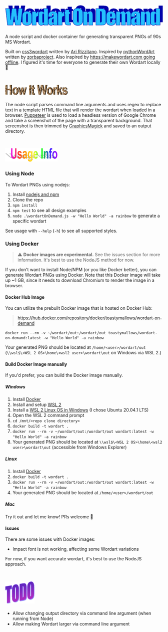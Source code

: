 # ![Wordart On Demand](./img/header.png "Wordart On Demand")

A node script and docker container for generating transparent PNGs of 90s MS Wordart.

Built on [css3wordart](https://github.com/arizzitano/css3wordart) written by [Ari Rizzitano](https://github.com/arizzitano).  Inspired by [pythonWordArt](https://github.com/zorbaproject/pythonWordArt) written by [zorbaproject](https://github.com/zorbaproject).  Also inspired by [https://makewordart.com going offline](https://twitter.com/mikemcchillin/status/1319111139838496768).  I figured it's time for everyone to generate their own Wordart locally 🙂\
&nbsp;

## ![How It Works](./img/how-it-works.png "How It Works")

The node script parses command line arguments and uses regex to replace text in a template HTML file that will render the wordart when loaded in a browser.  [Puppeteer](https://github.com/puppeteer/puppeteer) is used to load a headless version of Google Chrome and take a screenshot of the page with a transparent background.  That screenshot is then trimmed by [GraphicsMagick](https://github.com/aheckmann/gm) and saved to an output directory.\
&nbsp;

## ![Usage Info](./img/usage-info.png "Usage Info")

### Using Node

To Wordart PNGs using nodejs:

1. Install [nodejs and npm](https://nodejs.org/)
1. Clone the repo
1. `npm install`
1. `npm test` to see all design examples
1. `node .\wordartOnDemand.js -w "Hello World" -a rainbow` to generate a specific wordart

See usage with `--help` (`-h`) to see all supported styles.

### Using Docker

> ⚠ **Docker images are experimental.**  See the issues section for more information.  It's best to use the NodeJS method for now.

If you don't want to install Node/NPM (or you like Docker better), you can generate Wordart PNGs using Docker.  Note that this Docker image will take up ~1 GB, since it needs to download Chromium to render the image in a browser.

#### Docker Hub Image

You can utilize the prebuilt Docker image that is hosted on Docker Hub:

> <https://hub.docker.com/repository/docker/toastymallows/wordart-on-demand>

```shell
docker run --rm -v ~/wordart/out:/wordart/out toastymallows/wordart-on-demand:latest -w "Hello World" -a rainbow
```

Your generated PNG should be located at `/home/<user>/wordart/out` (`\\wsl$\<WSL 2 OS>\home\<wsl2 user>\wordart\out` on Windows via WSL 2.)

#### Build Docker Image manually

If you'd prefer, you can build the Docker image manually.

##### Windows

1. Install [Docker](https://www.docker.com/products/docker-desktop)
1. Install and setup [WSL 2](https://docs.docker.com/docker-for-windows/wsl/)
1. Install a [WSL 2 Linux OS in Windows](https://docs.microsoft.com/en-us/windows/wsl/install-win10) (I chose Ubuntu 20.04.1 LTS)
1. Open the WSL 2 command prompt
1. `cd /mnt/<repo clone directory>`
1. `docker build -t wordart .`
1. `docker run --rm -v ~/wordart/out:/wordart/out wordart:latest -w "Hello World" -a rainbow`
1. Your generated PNG should be located at `\\wsl$\<WSL 2 OS>\home\<wsl2 user>\wordart\out` (accessible from Windows Explorer)

##### Linux

1. Install [Docker](https://www.docker.com/products/docker-desktop)
1. `docker build -t wordart .`
1. `docker run --rm -v ~/wordart/out:/wordart/out wordart:latest -w "Hello World" -a rainbow`
1. Your generated PNG should be located at `/home/<user>/wordart/out`

##### Mac

Try it out and let me know!  PRs welcome 🙂

#### Issues

There are some issues with Docker images:

- Impact font is not working, affecting some Wordart variations

For now, if you want accurate wordart, it's best to use the NodeJS approach.\
&nbsp;

## ![TODO](./img/todo.png "TODO")

- Allow changing output directory via command line argument (when running from Node)
- Allow making Wordart larger via command line argument
